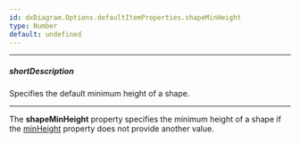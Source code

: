 ```yaml
---
id: dxDiagram.Options.defaultItemProperties.shapeMinHeight
type: Number
default: undefined
---
```

---
##### shortDescription
Specifies the default minimum height of a shape.

---
The **shapeMinHeight** property specifies the minimum height of a shape if the [minHeight](/api-reference/10%20UI%20Components/dxDiagram/1%20Configuration/customShapes/minHeight.md '/Documentation/ApiReference/UI_Components/dxDiagram/Configuration/customShapes/#minHeight') property does not provide another value.